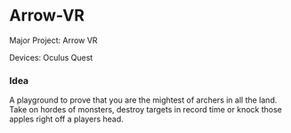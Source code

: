 # Arrow-VR
Major Project: Arrow VR

Devices: Oculus Quest

### Idea
A playground to prove that you are the mightest of archers in all the land. Take on hordes of monsters, destroy targets in record time or knock those apples right
off a players head.